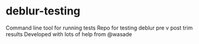 # deblur-testing
Command line tool for running tests
Repo for testing deblur pre v post trim results
Developed with lots of help from @wasade
